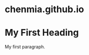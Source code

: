 # chenmia.github.io
<!DOCTYPE html>
<html>
<body>

<h1>My First Heading</h1>

<p>My first paragraph.</p>

</body>
</html>
